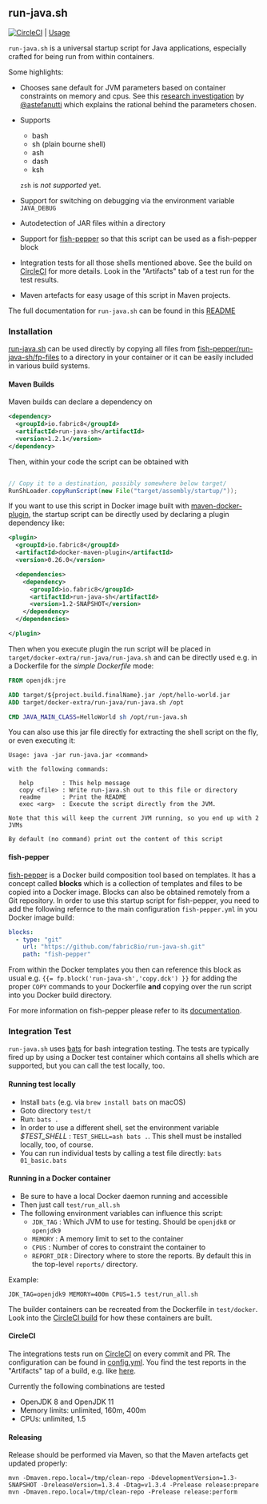 ## run-java.sh

[![CircleCI](https://circleci.com/gh/fabric8io-images/run-java-sh.svg?style=svg)](https://circleci.com/gh/fabric8io-images/run-java-sh) | [Usage](fish-pepper/run-java-sh/readme.md)

`run-java.sh` is a universal startup script for Java applications, especially crafted for being run from within containers.

Some highlights:

* Chooses sane default for JVM parameters based on container constraints on memory and cpus. See this [research investigation](TUNING.md) by [@astefanutti](https://github.com/astefanutti) which explains the rational behind the parameters chosen.
* Supports
  - bash
  - sh (plain bourne shell)
  - ash
  - dash
  - ksh

  `zsh` is *not supported* yet.
* Support for switching on debugging via the environment variable `JAVA_DEBUG`
* Autodetection of JAR files within a directory
* Support for [fish-pepper](https://github.com/fabric8io-images/fish-pepper) so that this script can be used as a fish-pepper block
* Integration tests for all those shells mentioned above. See the build on [CircleCI](https://circleci.com/gh/fabric8io-images/run-java-sh) for more details. Look in the "Artifacts" tab of a test run for the test results.
* Maven artefacts for easy usage of this script in Maven projects.

The full documentation for `run-java.sh` can be found in this [README](fish-pepper/run-java-sh/readme.md)

### Installation

[run-java.sh](fish-pepper/run-java-sh/fp-files/run-java.sh) can be used directly by copying all files from [fish-pepper/run-java-sh/fp-files](fish-pepper/run-java-sh/fp-files) to a directory in your container or it can be easily included in various build systems.

#### Maven Builds

Maven builds can declare a dependency on

```xml
<dependency>
  <groupId>io.fabric8</groupId>
  <artifactId>run-java-sh</artifactId>
  <version>1.2.1</version>
</dependency>
```

Then, within your code the script can be obtained with

```java

// Copy it to a destination, possibly somewhere below target/
RunShLoader.copyRunScript(new File("target/assembly/startup/"));
```

If you want to use this script in Docker image built with [maven-docker-plugin](https://github.com/fabric8io/docker-maven-plugin), the startup script can be directly used by declaring
a plugin dependency like:

```xml
<plugin>
  <groupId>io.fabric8</groupId>
  <artifactId>docker-maven-plugin</artifactId>
  <version>0.26.0</version>

  <dependencies>
    <dependency>
      <groupId>io.fabric8</groupId>
      <artifactId>run-java-sh</artifactId>
      <version>1.2-SNAPSHOT</version>
    </dependency>
  </dependencies>

</plugin>
```

Then when you execute plugin the run script will be placed in `target/docker-extra/run-java/run-java.sh` and can be directly used e.g. in a Dockerfile for the _simple Dockerfile_ mode:

```Dockerfile
FROM openjdk:jre

ADD target/${project.build.finalName}.jar /opt/hello-world.jar
ADD target/docker-extra/run-java/run-java.sh /opt

CMD JAVA_MAIN_CLASS=HelloWorld sh /opt/run-java.sh
```

You can also use this jar file directly for extracting the shell script on the fly,
or even executing it:

```
Usage: java -jar run-java.jar <command>

with the following commands:

   help        : This help message
   copy <file> : Write run-java.sh out to this file or directory
   readme      : Print the README
   exec <arg>  : Execute the script directly from the JVM.

Note that this will keep the current JVM running, so you end up with 2 JVMs

By default (no command) print out the content of this script
```

#### fish-pepper

[fish-pepper](https://github.com/fabric8io-images/fish-pepper) is a Docker build composition tool based on templates. It has a concept called **blocks** which is a collection of templates and files to be copied into a Docker image. Blocks can also be obtained remotely from a Git repository. In order to use this startup script for fish-pepper, you need to add the following refernce to the main configuration `fish-pepper.yml` in you Docker image build:

```yml
blocks:
  - type: "git"
    url: "https://github.com/fabric8io/run-java-sh.git"
    path: "fish-pepper"
```

From within the Docker templates you then can reference this block as usual e.g. `{{= fp.block('run-java-sh','copy.dck') }}` for adding the proper `COPY` commands to your Dockerfile **and** copying over the run script into you Docker build directory.

For more information on fish-pepper please refer to its [documentation](https://github.com/fabric8io-images/fish-pepper).


### Integration Test

`run-java.sh` uses [bats](https://github.com/sstephenson/bats) for bash integration testing.
The tests are typically fired up by using a Docker test container which contains all shells which are supported, but you can call the test locally, too.

#### Running test locally

* Install `bats` (e.g. via `brew install bats` on macOS)
* Goto directory `test/t`
* Run: `bats .`
* In order to use a different shell, set the environment variable _$TEST_SHELL_ : `TEST_SHELL=ash bats .`. This shell must be installed locally, too, of course.
* You can run individual tests by calling a test file directly: `bats 01_basic.bats`

#### Running in a Docker container

* Be sure to have a local Docker daemon running and accessible
* Then just call `test/run_all.sh`
* The following environment variables can influence this script:
  - `JDK_TAG` : Which JVM to use for testing. Should be `openjdk8` or `openjdk9`
  - `MEMORY` : A memory limit to set to the container
  - `CPUS` : Number of cores to constraint the container to
  - `REPORT_DIR` : Directory where to store the reports. By default this in the top-level `reports/` directory.

Example:

```
JDK_TAG=openjdk9 MEMORY=400m CPUS=1.5 test/run_all.sh
```

The builder containers can be recreated from the Dockerfile in `test/docker`. Look into the [CircleCI build](.circleci/config.yml) for how these containers are built.

#### CircleCI

The integrations tests run on [CircleCI](https://circleci.com/) on every commit and PR. The configuration can be found in [config.yml](.circleci/config.yml). You find the test reports in the "Artifacts" tap of a build, e.g. like [here](https://circleci.com/gh/fabric8io-images/run-java-sh/127#artifacts/containers/0).

Currently the following combinations are tested

* OpenJDK 8 and OpenJDK 11
* Memory limits: unlimited, 160m, 400m
* CPUs: unlimited, 1.5

#### Releasing

Release should be performed via Maven, so that the Maven artefacts get updated properly:

```
mvn -Dmaven.repo.local=/tmp/clean-repo -DdevelopmentVersion=1.3-SNAPSHOT -DreleaseVersion=1.3.4 -Dtag=v1.3.4 -Prelease release:prepare
mvn -Dmaven.repo.local=/tmp/clean-repo -Prelease release:perform
```
